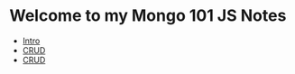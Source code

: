 # Welcome to my Mongo 101 JS Notes

<ul>
<li><a href="Introduction.md">Intro</a></li>
<li><a href="CRUD.md">CRUD</a></li>
<li><a href="Node JS Driver.md">CRUD</a></li>
</ul>
